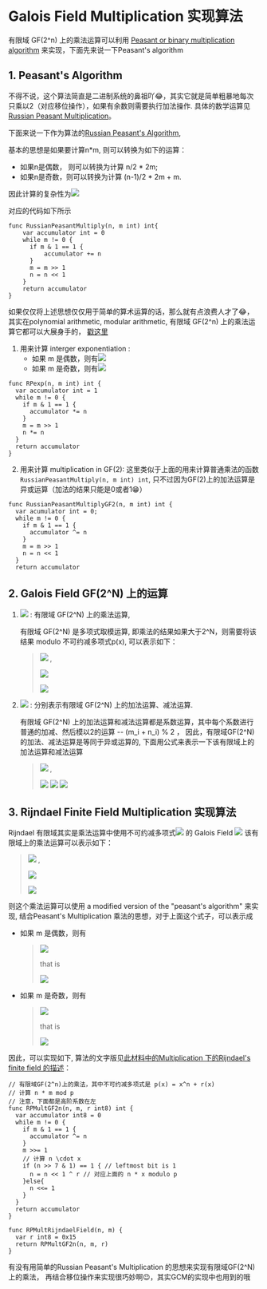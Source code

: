 # Galois Field Multiplication 实现算法
有限域 GF(2^n) 上的乘法运算可以利用 [Peasant or binary multiplication algorithm](https://en.wikipedia.org/wiki/Multiplication_algorithm#Peasant_or_binary_multiplication)
来实现，下面先来说一下Peasant's algorithm

## 1. Peasant's Algorithm
不得不说，这个算法简直是二进制系统的鼻祖吖😂，其实它就是简单粗暴地每次只乘以2（对应移位操作），如果有余数则需要执行加法操作.
具体的数学运算见[Russian Peasant Multiplication](http://www.cut-the-knot.org/Curriculum/Algebra/PeasantMultiplication.shtml)。

下面来说一下作为算法的[Russian Peasant's Algorithm](http://www.cs.yale.edu/homes/aspnes/pinewiki/RussianPeasantsAlgorithm.html),

基本的思想是如果要计算n\*m, 则可以转换为如下的运算：
- 如果n是偶数， 则可以转换为计算 n/2 \* 2m;
- 如果n是奇数，则可以转换为计算 (n-1)/2 \* 2m + m.

因此计算的复杂性为<img src="http://chart.googleapis.com/chart?cht=tx&chl= T(n) \leq T(n/2) %2B \Theta{(1)} = \Theta{(n)} = \Theta{(\lg{(n)})}" style="border:none;">

对应的代码如下所示
```golang
func RussianPeasantMultiply(n, m int) int{
    var accumulator int = 0
    while m != 0 {
      if m & 1 == 1 {
          accumulator += n
      }
      m = m >> 1
      n = n << 1
    }
    return accumulator
}

```

如果仅仅将上述思想仅仅用于简单的算术运算的话，那么就有点浪费人才了😂，
其实在polynomial arithmetic, modular arithmetic, 有限域 GF(2^n) 上的乘法运算它都可以大展身手的，
[戳这里](https://www.embeddedrelated.com/showarticle/760.php)

1. 用来计算 interger exponentiation : 
   - 如果 m 是偶数，则有<img src="http://chart.googleapis.com/chart?cht=tx&chl= n^m = (n \times n)^{(m/2)}" style="border:none;">
   - 如果 m 是奇数，则有<img src="http://chart.googleapis.com/chart?cht=tx&chl= n^m = (n \times n)^{(m-1/2)} \times n" style="border:none;">

```golang
func RPexp(n, m int) int {
  var accumulator int = 1
  while m != 0 {
    if m & 1 == 1 {
      accumulator *= n
    }
    m = m >> 1
    n *= n
  }
  return accumulator
}
```

2. 用来计算 multiplication in GF(2): 这里类似于上面的用来计算普通乘法的函数`RussianPeasantMultiply(n, m int) int`, 
  只不过因为GF(2)上的加法运算是异或运算（加法的结果只能是0或者1😁）

```golang
func RussianPeasantMultiplyGF2(n, m int) int {
  var acumulator int = 0;
  while m != 0 {
    if m & 1 == 1 {
      accumulator ^= n
    }
    m = m >> 1
    n = n << 1
  }
  return accumulator
```


## 2. Galois Field GF(2^N) 上的运算
1. <img src="http://chart.googleapis.com/chart?cht=tx&chl= n \cdot m " style="border:none;"> : 有限域 GF(2^N) 上的乘法运算,

    有限域 GF(2^N) 是多项式取模运算, 即乘法的结果如果大于2^N，则需要将该结果 modulo 不可约减多项式p(x), 可以表示如下：
      > <img src="http://chart.googleapis.com/chart?cht=tx&chl= \Large \forall n, m \in GF(2^N) " style="border:none;"> , 
      >
      > <img src="http://chart.googleapis.com/chart?cht=tx&chl= \Large  n \cdot m = \left\( \sum_{i=0}^N{n_i x^i} \right\) \ast 
      \left\( \sum_{i=0}^N{m_i  x^i}\right\) \mathit {  modulo } p(x) \mathit{, if n * m >= 2^N}" style="border:none;"> 
      >
      > <img src="http://chart.googleapis.com/chart?cht=tx&chl= \Large  n \cdot m = \left\( \sum_{i=0}^N{n_i x^i} \right\) \ast 
      \left\( \sum_{i=0}^N{m_i  x^i}\right\) \mathit{, if n * m >= 2^N}" style="border:none;"> 


2.  <img src="http://chart.googleapis.com/chart?cht=tx&chl= \dot%2B, \mathit{  } \minus" style="border:none;"> : 分别表示有限域 GF(2^N) 上的加法运算、减法运算.

    有限域 GF(2^N) 上的加法运算和减法运算都是系数运算，其中每个系数进行普通的加减、然后模以2的运算 --  (m_i + n_i) % 2 ，
    因此，有限域GF(2^N) 的加法、减法运算是等同于异或运算的,
    下面用公式来表示一下该有限域上的加法运算和减法运算
      > <img src="http://chart.googleapis.com/chart?cht=tx&chl= \Large \forall n, m \in GF(2^N) " style="border:none;"> , 
      >
      > <img src="http://chart.googleapis.com/chart?cht=tx&chl= \Large  n \dot%2B m = \sum_{i=0}^N{(n_i %2B m_i) \mathit{ \% 2 } \ast x^i} = \sum_{i=0}^N{n_i \oplus m_i \ast x^i} " style="border:none;"> 
      > 
      > <img src="http://chart.googleapis.com/chart?cht=tx&chl= \Large  n \minus m = \sum_{i=0}^N{(n_i -  m_i) \mathit{ \% 2 } \ast x^i} = \sum_{i=0}^N{n_i \oplus m_i \ast x^i}" style="border:none;"> 
      > 
      > <img src="http://chart.googleapis.com/chart?cht=tx&chl= \Large \therefore n \dot%2B m =  n \minus m }" style="border:none;"> 




## 3. Rijndael Finite Field Multiplication 实现算法
Rijndael 有限域其实是乘法运算中使用不可约减多项式<img src="http://chart.googleapis.com/chart?cht=tx&chl= p(x) = x^8 %2B x^4 %2B x^3 %2B x^1 %2B 1" style="border:none;"> 的
Galois Field <img src="http://chart.googleapis.com/chart?cht=tx&chl= GF(2^8)" style="border:none;"> 
该有限域上的乘法运算可以表示如下：

> <img src="http://chart.googleapis.com/chart?cht=tx&chl= \Large \forall n, m \in GF(2^8) " style="border:none;"> , 
>
> <img src="http://chart.googleapis.com/chart?cht=tx&chl= \Large  n \cdot m = \left\( \sum_{i=0}^7{n_i x^i} \right\) \ast 
\left\( \sum_{i=0}^7{m_i  x^i}\right\) \mathit {  modulo } p(x) \mathit{, if n * m >= 2^8}" style="border:none;"> 
>
> <img src="http://chart.googleapis.com/chart?cht=tx&chl= \Large  n \cdot m = \left\( \sum_{i=0}^7{n_i x^i} \right\) \ast 
\left\( \sum_{i=0}^7{m_i  x^i}\right\) \mathit{, if n * m >= 2^8}" style="border:none;"> 


则这个乘法运算可以使用 a modified version of the "peasant's algorithm" 来实现, 
结合Peasant's Multiplication 乘法的思想，对于上面这个式子，可以表示成
 -  如果 m 是偶数，则有
    > 
    >  <img src="http://chart.googleapis.com/chart?cht=tx&chl=  n \cdot m = \left [ \left\( \sum_{i=0}^7{n_i x^i} \right\)  \cdot x \right ] \mathit{  } \cdot \mathit{  } 
\left [ \( \sum_{i=0}^7{m_i  x^i} \) \div x \right ] " style="border:none;"> 
    > 
    > that is
    >
    >  <img src="http://chart.googleapis.com/chart?cht=tx&chl=  n  \cdot m  = (n \cdot x) \cdot (m \div x)  " style="border:none;"> 
    >
 - 如果 m 是奇数，则有
    >
    > 
    >  <img src="http://chart.googleapis.com/chart?cht=tx&chl=  n \cdot m = \sum_{i=0}^7{n_i x^i}  \dot%2B \left [\left\( \sum_{i=0}^7{n_i x^i} \right\) \cdot x \right ] 
\mathit{  } \cdot \mathit{  } 
\left [ \( \sum_{i=0}^7{m_i  x^i} \) \div x \right ] " style="border:none;"> 
    >
    > that is
    >
    > <img src="http://chart.googleapis.com/chart?cht=tx&chl= n \cdot m = n \dot%2B (n \cdot x) \cdot ( (m \minus 1) \div x) " style="border:none;"> 

因此，可以实现如下, 算法的文字版见[此材料中的Multiplication 下的Rijndael's finite field 的描述](https://en.wikipedia.org/wiki/Finite_field_arithmetic#Rijndael.27s_finite_field)：
```golang
// 有限域GF(2^n)上的乘法，其中不可约减多项式是 p(x) = x^n + r(x)
// 计算 n * m mod p
// 注意，下面都是高阶系数在左
func RPMultGF2n(n, m, r int8) int {
  var accumulator int8 = 0
  while m != 0 {
    if m & 1 == 1 {
      accumulator ^= n
    }
    m >>= 1
    // 计算 n \cdot x
    if (n >> 7 & 1) == 1 { // leftmost bit is 1
      n = n << 1 ^ r // 对应上面的 n * x modulo p
    }else{
      n <<= 1
    }
  }
  return accumulator
}

func RPMultRijndaelField(n, m) {
  var r int8 = 0x15
  return RPMultGF2n(n, m, r)
}

```

有没有用简单的Russian Peasant's Multiplication 的思想来实现有限域GF(2^N) 上的乘法，
再结合移位操作来实现很巧妙啊😉，其实GCM的实现中也用到的哦
